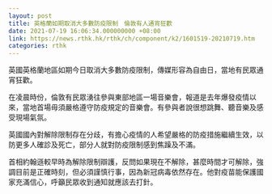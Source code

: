 ```yaml
---
layout: post
title: 英格蘭如期取消大多數防疫限制　倫敦有人通宵狂歡
date: 2021-07-19 16:06:34.000000000 +08:00
link: https://news.rthk.hk/rthk/ch/component/k2/1601519-20210719.htm
categories: rthk
---
```


英國英格蘭地區如期今日取消大多數防疫限制，傳媒形容為自由日，當地有民眾通宵狂歡。

在凌晨時份，倫敦有民眾湧往參與東部地區一場音樂會，報道是去年爆發疫情以來，當地首場毋須嚴格遵守防疫規定的音樂會。有參與者說很想跳舞、聽音樂及感受現場氣氛。

英國國內對解除限制存在分歧，有擔心疫情的人希望嚴格的防疫措施繼續生效，以防更多人確診及死亡，部分人就對防疫限制感到焦躁及不滿。

首相約翰遜較早時為解除限制辯護，反問如果現在不解除，甚麼時間才可解除，強調目前是正確時刻，但必須謹慎行事，因為新冠病毒依然存在。他對疫苗能保護國家充滿信心，呼籲民眾收到通知就應該去打針。
